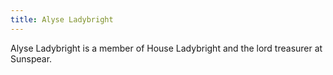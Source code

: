 ```yaml
---
title: Alyse Ladybright
---
```


Alyse Ladybright is a member of House Ladybright and the lord treasurer at Sunspear.


